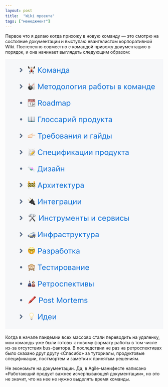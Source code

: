```yaml
---
layout: post
title:  "Wiki проекта"
tags: ["менеджмент"]
---
```


Первое что я делаю когда прихожу в новую команду — это смотрю на состояние документации и выступаю
евангелистом корпоративной Wiki. Постепенно совместно с командой привожу документацию в порядок,
и она начинает выглядеть следующим образом:

![Командная база знаний](/assets/images/wiki.png)

Когда в начале пандемии всех массово стали переводить на удаленку, мои команды уже были готовы к
новому формату работы в том числе из-за отсутствия bus-фактора. В последствии не раз на ретроспективах
было сказано друг другу «Спасибо» за туториалы, продуктовые спецификации, постмортем и заметки
к принятым решениям.

Не экономьте на документации. Да, в Agile-манифесте написано «Работающий продукт важнее
исчерпывающей документации», но это не значит, что на нее не нужно выделять время команды.
